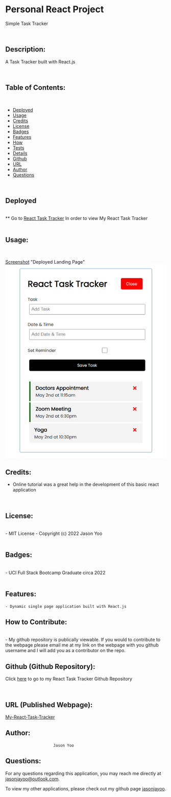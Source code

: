 # Personal React Project

Simple Task Tracker

<br>

## Description: 

A Task Tracker built with React.js

<br> 

## Table of Contents:

<br>

- [Deployed](#deployed)
- [Usage](#usage)
- [Credits](#credits)
- [License](#license)
- [Badges](#badges)
- [Features](#features)
- [How](#howtocontribute)
- [Tests](#tests)
- [Details](#details)
- [Github](#github)
- [URL](#url)
- [Author](#author)
- [Questions](#questions)

<br>

## Deployed
<br>
** Go to <a href="https://jasonjayoo.github.io/react-miniproject/" target="_blank">React Task Tracker</a> In order to view My React Task Tracker

<br>
<br>

## Usage: 

<br>

[Screenshot](./src/assets/Screenshot.png)  "Deployed Landing Page"
<img src="./src/assets/Screenshot.png">


## Credits:

- Online tutorial was a great help in the development of this basic react application

<br>

## License:
<br>
    -  MIT License - Copyright (c) 2022 Jason Yoo
<br>
<br>

## Badges:
<br>
    - UCI Full Stack Bootcamp Graduate circa 2022
<br>
<br>

## Features:
    - Dynamic single page application built with React.js

## How to Contribute:
<br>
    - My github repository is publically viewable. If you would to contribute to the webpage please email me at my link on the webpage with you github username and I will add you as a contributor on the repo. 
<br>


## Github (Github Repository):

Click [here](https://github.com/jasonjayoo/react-miniproject) to go to my React Task Tracker Github Repository

<br>

## URL (Published Webpage):

<a href="https://jasonjayoo.github.io/react-miniproject/" target="_blank">My-React-Task-Tracker</a>


## Author:
                         Jason Yoo
  

## Questions:
  For any questions regarding this application, you may reach me directly at jasonjayoo@outlook.com.

  To view my other applications, please check out my github page [jasonjayoo](https://github.com/jasonjayoo).






